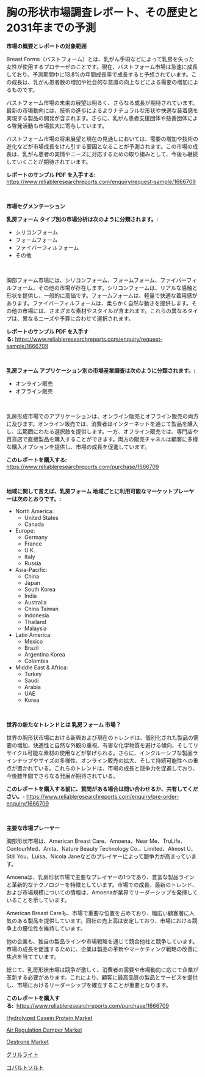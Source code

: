 <p><h1>胸の形状市場調査レポート、その歴史と2031年までの予測</h1></p><p><strong>市場の概要とレポートの対象範囲</strong></p>
<p><p>Breast Forms（バストフォーム）とは、乳がん手術などによって乳房を失った女性が使用するプロテーゼのことです。現在、バストフォーム市場は急速に成長しており、予測期間中に13.8%の年間成長率で成長すると予想されています。この成長は、乳がん患者数の増加や社会的な意識の向上などによる需要の増加によるものです。</p><p>バストフォーム市場の未来の展望は明るく、さらなる成長が期待されています。最新の市場動向には、技術の進歩によるよりナチュラルな形状や快適な装着感を実現する製品の開発が含まれます。さらに、乳がん患者支援団体や慈善団体による啓発活動も市場拡大に寄与しています。</p><p>バストフォーム市場の将来展望と現在の見通しにおいては、需要の増加や技術の進化などが市場成長をけん引する要因となることが予測されます。この市場の成長は、乳がん患者の実情やニーズに対応するための取り組みとして、今後も継続していくことが期待されています。</p></p>
<p><strong>レポートのサンプル PDF を入手する:</strong> <a href="https://www.reliableresearchreports.com/enquiry/request-sample/1666709">https://www.reliableresearchreports.com/enquiry/request-sample/1666709</a></p>
<p>&nbsp;</p>
<p><strong>市場セグメンテーション</strong></p>
<p><strong>乳房フォーム タイプ別の市場分析は次のように分類されます。:</strong></p>
<p><ul><li>シリコンフォーム</li><li>フォームフォーム</li><li>ファイバーフィルフォーム</li><li>その他</li></ul></p>
<p>&nbsp;</p>
<p><p>胸部フォーム市場には、シリコンフォーム、フォームフォーム、ファイバーフィルフォーム、その他の市場が存在します。シリコンフォームは、リアルな感触と形状を提供し、一般的に高価です。フォームフォームは、軽量で快適な着用感があります。ファイバーフィルフォームは、柔らかく自然な動きを提供します。その他の市場には、さまざまな素材やスタイルが含まれます。これらの異なるタイプは、異なるニーズや予算に合わせて選択されます。</p></p>
<p><strong>レポートのサンプル PDF を入手する:</strong>&nbsp;<a href="https://www.reliableresearchreports.com/enquiry/request-sample/1666709">https://www.reliableresearchreports.com/enquiry/request-sample/1666709</a></p>
<p>&nbsp;</p>
<p><strong> 乳房フォーム アプリケーション別の市場産業調査は次のように分類されます。:</strong></p>
<p><ul><li>オンライン販売</li><li>オフライン販売</li></ul></p>
<p>&nbsp;</p>
<p><p>乳房形成市場でのアプリケーションは、オンライン販売とオフライン販売の両方に及びます。オンライン販売では、消費者はインターネットを通じて製品を購入し、広範囲にわたる選択肢を提供します。一方、オフライン販売では、専門店や百貨店で直接製品を購入することができます。両方の販売チャネルは顧客に多様な購入オプションを提供し、市場の成長を促進しています。</p></p>
<p><strong>このレポートを購入する:</strong>&nbsp; <a href="https://www.reliableresearchreports.com/purchase/1666709">https://www.reliableresearchreports.com/purchase/1666709</a></p>
<p>&nbsp;</p>
<p><strong>地域に関して言えば、乳房フォーム 地域ごとに利用可能なマーケットプレーヤーは次のとおりです。:</strong></p>
<p><ul>
    <li>
        North America:
        <ul>
            <li>United States</li>
            <li>Canada</li>
        </ul>
    </li>
    <li>
        Europe:
        <ul>
            <li>Germany</li>
            <li>France</li>
            <li>U.K.</li>
            <li>Italy</li>
            <li>Russia</li>
        </ul>
    </li>
    <li>
        Asia-Pacific:
        <ul>
            <li>China</li>
            <li>Japan</li>
            <li>South Korea</li>
            <li>India</li>
            <li>Australia</li>
            <li>China Taiwan</li>
            <li>Indonesia</li>
            <li>Thailand</li>
            <li>Malaysia</li>
        </ul>
    </li>
    <li>
        Latin America:
        <ul>
            <li>Mexico</li>
            <li>Brazil</li>
            <li>Argentina Korea</li>
            <li>Colombia</li>
        </ul>
    </li>
    <li>
        Middle East & Africa:
        <ul>
            <li>Turkey</li>
            <li>Saudi</li>
            <li>Arabia</li>
            <li>UAE</li>
            <li>Korea</li>
        </ul>
    </li>
    </ul></p>
<p>&nbsp;</p>
<p><strong>世界の新たなトレンドとは 乳房フォーム 市場？</strong></p>
<p><p>世界の胸形状市場における新興および現在のトレンドは、個別化された製品の需要の増加、快適性と自然な外観の重視、有害な化学物質を避ける傾向、そしてリサイクル可能な素材の使用などが挙げられる。さらに、インクルーシブな製品ラインナップやサイズの多様性、オンライン販売の拡大、そして持続可能性への重点が置かれている。これらのトレンドは、市場の成長と競争力を促進しており、今後数年間でさらなる発展が期待されている。</p></p>
<p><strong>このレポートを購入する前に、質問がある場合は問い合わせるか、共有してください。</strong>- <a href="https://www.reliableresearchreports.com/enquiry/pre-order-enquiry/1666709">https://www.reliableresearchreports.com/enquiry/pre-order-enquiry/1666709</a></p>
<p>&nbsp;</p>
<p><strong>主要な市場プレーヤー</strong></p>
<p><p>胸部形状市場は、American Breast Care、Amoena、Near Me、TruLife、ContourMed、Anita、Nature Beauty Technology Co.、Limited、Almost U、Still You、Luisa、Nicola Janeなどのプレイヤーによって競争力が高まっています。 </p><p>Amoenaは、乳房形状市場で主要なプレイヤーの1つであり、豊富な製品ラインと革新的なテクノロジーを特徴としています。市場での成長、最新のトレンド、および市場規模についての情報は、Amoenaが業界でリーダーシップを発揮していることを示しています。</p><p>American Breast Careも、市場で重要な位置を占めており、幅広い顧客層に人気のある製品を提供しています。同社の売上高は安定しており、市場における競争上の優位性を維持しています。</p><p>他の企業も、独自の製品ラインや市場戦略を通じて競合他社と競争しています。市場の成長を促進するために、企業は製品の革新やマーケティング戦略の改善に焦点を当てています。</p><p>総じて、乳房形状市場は競争が激しく、消費者の需要や市場動向に応じて企業が革新する必要があります。これにより、顧客に最高品質の製品とサービスを提供し、市場におけるリーダーシップを確立することが重要となります。</p></p>
<p><strong>このレポートを購入する:</strong>&nbsp;&nbsp;<a href="https://www.reliableresearchreports.com/purchase/1666709">https://www.reliableresearchreports.com/purchase/1666709</a></p>
<p><p><a href="https://github.com/luckyshygirl/Market-Research-Report-List-3/blob/main/hydrolyzed-casein-protein-market.md">Hydrolyzed Casein Protein Market</a></p><p><a href="https://view.publitas.com/reportprime-1/air-regulation-damper-market-provides-a-comprehensive-analysis-including-a-macro-overview-of-the-market-as-well-as-micro-details-such-as-market-size-and-competitive-landscape/">Air Regulation Damper Market</a></p><p><a href="https://github.com/markusgodoy/Market-Research-Report-List-2/blob/main/oestrone-market.md">Oestrone Market</a></p><p><a href="https://medium.com/@sashabeier2023/%E3%82%B0%E3%83%AA%E3%83%AB%E3%83%A9%E3%82%A4%E3%83%88%E5%B8%82%E5%A0%B4%E5%88%86%E6%9E%90-%E3%81%9D%E3%81%AEcagr-%E5%B8%82%E5%A0%B4%E3%82%BB%E3%82%B0%E3%83%A1%E3%83%B3%E3%83%86%E3%83%BC%E3%82%B7%E3%83%A7%E3%83%B3-%E3%81%8A%E3%82%88%E3%81%B3%E3%82%B0%E3%83%AD%E3%83%BC%E3%83%90%E3%83%AB%E7%94%A3%E6%A5%AD%E6%A6%82%E8%A6%81-64c4bd3ff1bc">グリルライト</a></p><p><a href="https://medium.com/@demarcuskuhlman/%E3%82%B3%E3%83%90%E3%83%AB%E3%83%88%E5%A1%A9%E5%B8%82%E5%A0%B4-%E7%AB%B6%E4%BA%89%E5%88%86%E6%9E%90-%E5%B8%82%E5%A0%B4%E3%81%AE%E5%8B%95%E5%90%91-2031%E5%B9%B4%E3%81%BE%E3%81%A7%E3%81%AE%E4%BA%88%E6%B8%AC-63f434cb4639">コバルトソルト</a></p></p>